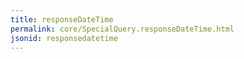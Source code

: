 ```yaml
---
title: responseDateTime
permalink: core/SpecialQuery.responseDateTime.html
jsonid: responsedatetime
---
```

